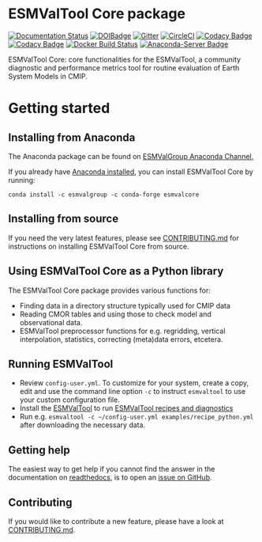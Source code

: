 # ESMValTool Core package
[![Documentation Status](https://readthedocs.org/projects/esmvaltool/badge/?version=version2_development)](https://esmvaltool.readthedocs.io/en/version2_development/?badge=version2_development)
[![DOIBadge](https://img.shields.io/badge/DOI-10.17874%2Fac8548f0315-blue.svg)](https://doi.org/10.17874/ac8548f0315)
[![Gitter](https://badges.gitter.im/Join%20Chat.svg)](https://gitter.im/ESMValGroup?utm_source=badge&utm_medium=badge&utm_campaign=pr-badge&utm_content=badge)
[![CircleCI](https://circleci.com/gh/ESMValGroup/ESMValCore.svg?style=svg)](https://circleci.com/gh/ESMValGroup/ESMValCore)
[![Codacy Badge](https://api.codacy.com/project/badge/Coverage/5d496dea9ef64ec68e448a6df5a65783)](https://www.codacy.com/app/ESMValGroup/ESMValCore?utm_source=github.com&utm_medium=referral&utm_content=ESMValGroup/ESMValCore&utm_campaign=Badge_Coverage)
[![Codacy Badge](https://api.codacy.com/project/badge/Grade/5d496dea9ef64ec68e448a6df5a65783)](https://www.codacy.com/app/ESMValGroup/ESMValCore?utm_source=github.com&amp;utm_medium=referral&amp;utm_content=ESMValGroup/ESMValCore&amp;utm_campaign=Badge_Grade)
[![Docker Build Status](https://img.shields.io/docker/build/esmvalgroup/esmvaltool.svg)](https://hub.docker.com/r/esmvalgroup/esmvaltool/)
[![Anaconda-Server Badge](https://anaconda.org/esmvalgroup/esmvalcore/badges/installer/conda.svg)](https://conda.anaconda.org/esmvalgroup)


ESMValTool Core: core functionalities for the ESMValTool, a community
diagnostic and performance metrics tool for routine evaluation of Earth System
Models in CMIP.

# Getting started

## Installing from Anaconda
The Anaconda package can be found on [ESMValGroup Anaconda Channel.](https://anaconda.org/ESMValGroup)

If you already have
[Anaconda installed](https://conda.io/projects/conda/en/latest/user-guide/install/index.html),
you can install ESMValTool Core by running:
```
conda install -c esmvalgroup -c conda-forge esmvalcore
```

## Installing from source
If you need the very latest features, please see
[CONTRIBUTING.md](https://github.com/ESMValGroup/ESMValCore/blob/development/CONTRIBUTING.md)
for instructions on installing ESMValTool Core from source.

## Using ESMValTool Core as a Python library
The ESMValTool Core package provides various functions for:
- Finding data in a directory structure typically used for CMIP data
- Reading CMOR tables and using those to check model and observational data.
- ESMValTool preprocessor functions for e.g. regridding, vertical
  interpolation, statistics, correcting (meta)data errors, etcetera.

## Running ESMValTool
- Review `config-user.yml`. To customize for your system, create a copy, edit
  and use the command line option `-c` to instruct `esmvaltool` to use your
  custom configuration file.
- Install the [ESMValTool](https://github.com/ESMValGroup/ESMValTool)
  to run [ESMValTool recipes and diagnostics](https://esmvaltool.readthedocs.io/en/latest/recipes/index.html)
- Run e.g. `esmvaltool -c ~/config-user.yml examples/recipe_python.yml` after
  downloading the necessary data.

## Getting help
The easiest way to get help if you cannot find the answer in the documentation
on [readthedocs](https://esmvaltool.readthedocs.io), is to open an
[issue on GitHub](https://github.com/ESMValGroup/ESMValCore/issues).

## Contributing
If you would like to contribute a new feature, please have a
look at [CONTRIBUTING.md](https://github.com/ESMValGroup/ESMValCore/blob/development/CONTRIBUTING.md).

